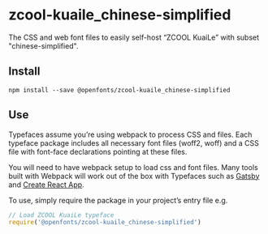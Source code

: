 
# zcool-kuaile_chinese-simplified

The CSS and web font files to easily self-host “ZCOOL KuaiLe” with subset "chinese-simplified".

## Install

`npm install --save @openfonts/zcool-kuaile_chinese-simplified`

## Use

Typefaces assume you’re using webpack to process CSS and files. Each typeface
package includes all necessary font files (woff2, woff) and a CSS file with
font-face declarations pointing at these files.

You will need to have webpack setup to load css and font files. Many tools built
with Webpack will work out of the box with Typefaces such as [Gatsby](https://github.com/gatsbyjs/gatsby)
and [Create React App](https://github.com/facebookincubator/create-react-app).

To use, simply require the package in your project’s entry file e.g.

```javascript
// Load ZCOOL KuaiLe typeface
require('@openfonts/zcool-kuaile_chinese-simplified')
```
